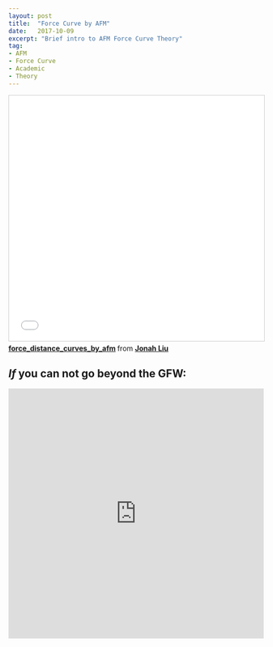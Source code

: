 ```yaml
---
layout: post
title:  "Force Curve by AFM"
date:   2017-10-09
excerpt: "Brief intro to AFM Force Curve Theory"
tag:
- AFM 
- Force Curve
- Academic
- Theory
---
```


<iframe src="//www.slideshare.net/slideshow/embed_code/key/lTyR6tQ7dSXNq4" width="595" height="485" frameborder="0" marginwidth="0" marginheight="0" scrolling="no" style="border:1px solid #CCC; border-width:1px; margin-bottom:5px; max-width: 100%;" allowfullscreen> </iframe> <div style="margin-bottom:5px"> <strong> <a href="//www.slideshare.net/secret/lTyR6tQ7dSXNq4" title="force_distance_curves_by_afm" target="_blank">force_distance_curves_by_afm</a> </strong> from <strong><a href="//www.slideshare.net/JonahLiu6" target="_blank">Jonah Liu</a></strong> </div>




## *If* you can not go beyond the GFW:
<iframe src="https://myslide.cn/html_player/9124" width="562.5" height="494" frameborder="0" marginwidth="0" marginheight="0" scrolling="no" style="margin-bottom:5px; max-width: 100%;" allowfullscreen></iframe>
